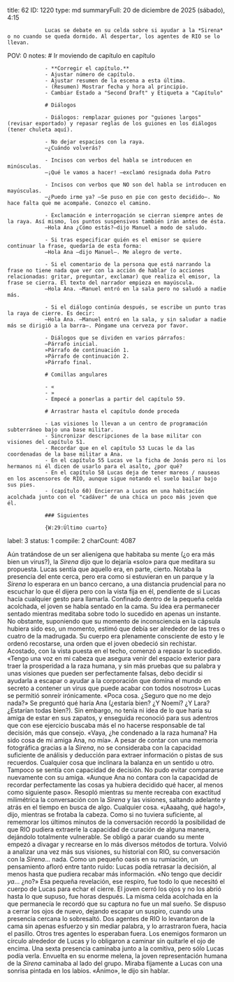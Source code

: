 title:          62
ID:             1220
type:           md
summaryFull:    20 de diciembre de 2025 (sábado), 4:15
                
                Lucas se debate en su celda sobre si ayudar a la *Sirena* o no cuando se queda dormido. Al despertar, los agentes de RIO se lo llevan.
POV:            0
notes:          # Ir moviendo de capítulo en capítulo
                
                - **Corregir el capítulo.**
                - Ajustar número de capítulo.
                - Ajustar resumen de la escena a esta última.
                - (Resumen) Mostrar fecha y hora al principio.
                - Cambiar Estado a "Second Draft" y Etiqueta a "Capítulo"
                
                # Diálogos
                
                - Diálogos: remplazar guiones por "guiones largos" (revisar exportado) y repasar reglas de los guiones en los diálogos (tener chuleta aquí).
                
                - No dejar espacios con la raya.
                —¿Cuándo volverás?
                
                - Incisos con verbos del habla se introducen en minúsculas.
                —¡Qué le vamos a hacer! —exclamó resignada doña Patro
                
                - Incisos con verbos que NO son del habla se introducen en mayúsculas.
                —¿Puedo irme ya? —Se puso en pie con gesto decidido—. No hace falta que me acompañe. Conozco el camino.
                
                - Exclamación e interrogación se cierran siempre antes de la raya. Así mismo, los puntos suspensivos también irán antes de ésta.
                —Hola Ana ¿Cómo estás?—dijo Manuel a modo de saludo.
                
                - Si tras especificar quién es el emisor se quiere continuar la frase, quedaría de esta forma:
                —Hola Ana —dijo Manuel—. Me alegro de verte.
                
                - Si el comentario de la persona que está narrando la frase no tiene nada que ver con la acción de hablar (o acciones relacionadas: gritar, preguntar, exclamar) que realiza el emisor, la frase se cierra. El texto del narrador empieza en mayúscula.
                —Hola Ana. —Manuel entró en la sala pero no saludó a nadie más.
                
                - Si el diálogo continúa después, se escribe un punto tras la raya de cierre. Es decir:
                —Hola Ana. —Manuel entró en la sala, y sin saludar a nadie más se dirigió a la barra—. Póngame una cerveza por favor.
                
                - Diálogos que se dividen en varios párrafos:
                —Párrafo inicial.
                »Párrafo de continuación 1.
                »Párrafo de continuación 2.
                »Párrafo final.
                
                # Comillas angulares
                
                - «
                - »
                - Empecé a ponerlas a partir del capítulo 59.
                
                # Arrastrar hasta el capítulo donde proceda
                
                - Las visiones lo llevan a un centro de programación subterráneo bajo una base militar.
                - Sincronizar descripciones de la base militar con visiones del capítulo 51.
                - Recordar que en el capítulo 53 Lucas le da las coordenadas de la base militar a Ana.
                - En el capítulo 55 Lucas ve la ficha de Jonás pero ni los hermanos ni él dicen de usarlo para el asalto, ¿por qué?
                - En el capítulo 58 Lucas deja de tener mareos / nauseas en los ascensores de RIO, aunque sigue notando el suelo bailar bajo sus pies.
                - (capítulo 60) Encierran a Lucas en una habitación acolchada junto con el "cadáver" de una chica un poco más joven que él.
                
                ### Siguientes
                
                {W:29:Último cuarto}
label:          3
status:         1
compile:        2
charCount:      4087


Aún tratándose de un ser alienígena que habitaba su mente (¿o era más bien un virus?), la *Sirena* dijo que lo dejaría «solo» para que meditara su propuesta.
Lucas sentía que aquello era, en parte, cierto. Notaba la presencia del ente cerca, pero era como si estuvieran en un parque y la *Sirena* lo esperara en un banco cercano, a una distancia prudencial para no escuchar lo que él dijera pero con la vista fija en él, pendiente de si Lucas hacía cualquier gesto para llamarla.
Confinado dentro de la pequeña celda acolchada, el joven se había sentado en la cama. Su idea era permanecer sentado mientras meditaba sobre todo lo sucedido en apenas un instante. No obstante, suponiendo que su momento de inconsciencia en la cápsula hubiera sido eso, un momento, estimó que debía ser alrededor de las tres o cuatro de la madrugada. Su cuerpo era plenamente consciente de esto y le ordenó recostarse, una orden que el joven obedeció sin rechistar.
Acostado, con la vista puesta en el techo, comenzó a repasar lo sucedido.
«Tengo una voz en mi cabeza que asegura venir del espacio exterior para traer la prosperidad a la raza humana, y sin más pruebas que su palabra y unas visiones que pueden ser perfectamente falsas, debo decidir si ayudarla a escapar o ayudar a la corporación que domina el mundo en secreto a contener un virus que puede acabar con todos nosotros»
Lucas se permitió sonreír irónicamente.
«Poca cosa. ¿Seguro que no me dejo nada?»
Se preguntó qué haría Ana (¿estaría bien? ¿Y Noemí? ¿Y Lara? ¿Estarían todas bien?). Sin embargo, no tenía ni idea de lo que haría su amiga de estar en sus zapatos, y enseguida reconoció para sus adentros que con ese ejercicio buscaba más el no hacerse responsable de tal decisión, más que consejo. «Vaya, ¿he condenado a la raza humana? Ha sido cosa de mi amiga Ana, no mía».
A pesar de contar con una memoria fotográfica gracias a la *Sirena*, no se consideraba con la capacidad suficiente de análisis y deducción para extraer información o pistas de sus recuerdos. Cualquier cosa que inclinara la balanza en un sentido u otro.
Tampoco se sentía con capacidad de decisión. No pudo evitar compararse nuevamente con su amiga.
«Aunque Ana no contara con la capacidad de recordar perfectamente las cosas ya hubiera decidido qué hacer, al menos como siguiente paso».
Resopló mientras su mente recreaba con exactitud milimétrica la conversación con la *Sirena* y las visiones, saltando adelante y atrás en el tiempo en busca de algo. Cualquier cosa.
«¡Aaaahg, qué hago!», dijo, mientras se frotaba la cabeza.
Como si no tuviera suficiente, al rememorar los últimos minutos de la conversación recordó la posibilidad de que RIO pudiera extraerle la capacidad de curación de alguna manera, dejándolo totalmente vulnerable.
Se obligó a parar cuando su mente empezó a divagar y recrearse en lo más diversos métodos de tortura.
Volvió a analizar una vez más sus visiones, su historial con RIO, su conversación con la *Sirena*... nada.
Como un pequeño oasis en su rumiación, un pensamiento afloró entre tanto ruido: Lucas podía retrasar la decisión, al menos hasta que pudiera recabar más información. «No tengo que decidir *ya*... ¿no?»
Esa pequeña revelación, ese respiro, fue todo lo que necesitó el cuerpo de Lucas para echar el cierre. El joven cerró los ojos y no los abrió hasta lo que supuso, fue horas después.
La misma celda acolchada en la que permanecía le recordó que su captura no fue un mal sueño. Se dispuso a cerrar los ojos de nuevo, dejando escapar un suspiro, cuando una presencia cercana lo sobresaltó.
Dos agentes de RIO lo levantaron de la cama sin apenas esfuerzo y sin mediar palabra, y lo arrastraron fuera, hacia el pasillo.
Otros tres agentes lo esperaban fuera. Los enemigos formaron un círculo alrededor de Lucas y lo obligaron a caminar sin quitarle el ojo de encima.
Una sexta presencia caminaba junto a la comitiva, pero sólo Lucas podía verla.
Envuelta en su enorme melena, la joven representación humana de la *Sirena* caminaba al lado del grupo. Miraba fijamente a Lucas con una sonrisa pintada en los labios.
«Ánimo», le dijo sin hablar.